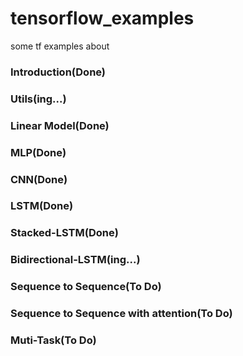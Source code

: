 # tensorflow_examples
some tf examples about

### Introduction(Done)
### Utils(ing...)
### Linear Model(Done)
### MLP(Done)
### CNN(Done)
### LSTM(Done)
### Stacked-LSTM(Done)
### Bidirectional-LSTM(ing...)
### Sequence to Sequence(To Do)
### Sequence to Sequence with attention(To Do)
### Muti-Task(To Do)
